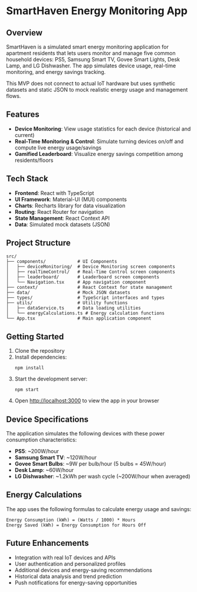 # SmartHaven Energy Monitoring App

## Overview

SmartHaven is a simulated smart energy monitoring application for apartment residents that lets users monitor and manage five common household devices: PS5, Samsung Smart TV, Govee Smart Lights, Desk Lamp, and LG Dishwasher. The app simulates device usage, real-time monitoring, and energy savings tracking.

This MVP does not connect to actual IoT hardware but uses synthetic datasets and static JSON to mock realistic energy usage and management flows.

## Features

- **Device Monitoring**: View usage statistics for each device (historical and current)
- **Real-Time Monitoring & Control**: Simulate turning devices on/off and compute live energy usage/savings
- **Gamified Leaderboard**: Visualize energy savings competition among residents/floors

## Tech Stack

- **Frontend**: React with TypeScript
- **UI Framework**: Material-UI (MUI) components
- **Charts**: Recharts library for data visualization
- **Routing**: React Router for navigation
- **State Management**: React Context API
- **Data**: Simulated mock datasets (JSON)

## Project Structure

```
src/
├── components/            # UI Components
│   ├── deviceMonitoring/  # Device Monitoring screen components
│   ├── realTimeControl/   # Real-Time Control screen components
│   ├── leaderboard/       # Leaderboard screen components
│   └── Navigation.tsx     # App navigation component
├── context/               # React Context for state management
├── data/                  # Mock JSON datasets
├── types/                 # TypeScript interfaces and types
├── utils/                 # Utility functions
│   ├── dataService.ts     # Data loading utilities
│   └── energyCalculations.ts # Energy calculation functions
└── App.tsx                # Main application component
```

## Getting Started

1. Clone the repository
2. Install dependencies:
   ```
   npm install
   ```
3. Start the development server:
   ```
   npm start
   ```
4. Open [http://localhost:3000](http://localhost:3000) to view the app in your browser

## Device Specifications

The application simulates the following devices with these power consumption characteristics:

- **PS5**: ~200W/hour
- **Samsung Smart TV**: ~120W/hour
- **Govee Smart Bulbs**: ~9W per bulb/hour (5 bulbs = 45W/hour)
- **Desk Lamp**: ~60W/hour
- **LG Dishwasher**: ~1.2kWh per wash cycle (~200W/hour when averaged)

## Energy Calculations

The app uses the following formulas to calculate energy usage and savings:

```
Energy Consumption (kWh) = (Watts / 1000) * Hours
Energy Saved (kWh) = Energy Consumption for Hours Off
```

## Future Enhancements

- Integration with real IoT devices and APIs
- User authentication and personalized profiles
- Additional devices and energy-saving recommendations
- Historical data analysis and trend prediction
- Push notifications for energy-saving opportunities
